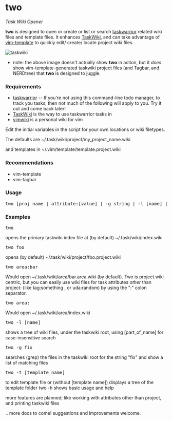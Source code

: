# two
_Task Wiki Opener_ 

**two** is designed to open or create or list or search [taskwarrior](http://taskwarrior.org) related wiki files and template files. It enhances [TaskWiki](https://github.com/tbabej/taskwiki), and can take advantage of [vim-template](https://github.com/aperezdc/vim-template) to quickly edit/ create/ locate project wiki files.

![taskwiki](http://picpaste.novarata.net/pics/9932eca5814fce48c26cd8105b4a165a.gif)
* note: the above image doesn't actually show **two** in action, 
  but it _does_ show vim-template-generated taskwiki project files 
  (and Tagbar, and NERDtree) that **two** is designed to juggle.

### Requirements
- [taskwarrior](http://taskwarrior.org/download/) -- If you're not using this command-line todo manager, to track you tasks, then not much of the following will apply to you. Try it out and come back later!
- [TaskWiki](https://github.com/tbabej/taskwiki) is the way to use taskwarrior tasks in
- [vimwiki](https://github.com/vimwiki/vimwiki/tree/tags) is a personal wiki for vim

Edit the initial variables in the script for your own locations or wiki filetypes. 

The defaults are ~/.task/wiki/project/my_project_name.wiki 

and templates in ~/.vim/template/template.project.wiki

### Recommendations
- vim-template
- vim-tagbar

### Usage
<pre>
two [proj_name | attribute:[value] | -g string | -l [name] | -t [template] | -h]
</pre>
### Examples
<pre>
two
</pre>
opens the primary taskwiki index file at (by default) ~/.task/wiki/index.wiki
<pre>
two foo
</pre>
opens (by default) ~/.task/wiki/project/foo.project.wiki
<pre>
two area:bar
</pre>
Would open ~/.task/wiki/area/bar.area.wiki (by default). Two is project.wiki centric, but you can easily use wiki files for task attributes _other_ than project: (like tag:something , or uda:random) by using the ":" colon separator.
<pre>
two area:
</pre>
Would open ~/.task/wiki/area/index.wiki
<pre>
two -l [name]
</pre>
shows a tree of wiki files, under the taskwiki root, using [part_of_name] for case-insensitive search
<pre>
two -g fix
</pre>
searches (grep) the files in the taskwiki root for the string "fix" and show a list of matching files
<pre>
two -t [template name]
</pre>
to edit template file or (without [template name]) displays a tree of the template folder
two -h
</pre>
shows basic usage and help

more features are planned; like working with attributes other than project, and printing taskwiki files

.. more docs to come! suggestions and improvements welcome.
